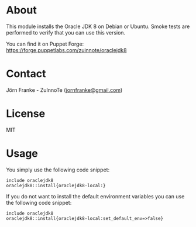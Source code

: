 # About #
This module installs the Oracle JDK 8 on Debian or Ubuntu. Smoke tests are performed to verify that you can use this version.

You can find it on Puppet Forge: https://forge.puppetlabs.com/zuinnote/oraclejdk8

# Contact #

Jörn Franke - ZuInnoTe (jornfranke@gmail.com)

# License #
MIT

# Usage #

You simply use the following code snippet:


```puppet
include oraclejdk8
oraclejdk8::install{oraclejdk8-local:}
```


If you do not want to install the default environment variables you can use the following code snippet:
```puppet
include oraclejdk8
oraclejdk8::install{oraclejdk8-local:set_default_env=>false}
```

